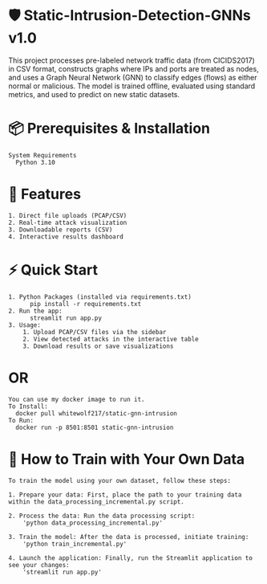 # 🛡️ Static-Intrusion-Detection-GNNs v1.0

This project processes pre-labeled network traffic data (from CICIDS2017) in CSV format, constructs graphs where IPs and ports are treated as nodes, and uses a Graph Neural Network (GNN) to classify edges (flows) as either normal or malicious. The model is trained offline, evaluated using standard metrics, and used to predict on new static datasets.

# 📦 Prerequisites & Installation
    System Requirements
      Python 3.10
    
# 🚀 Features
    1. Direct file uploads (PCAP/CSV)
    2. Real-time attack visualization
    3. Downloadable reports (CSV)
    4. Interactive results dashboard

# ⚡ Quick Start
    1. Python Packages (installed via requirements.txt)
          pip install -r requirements.txt
    2. Run the app:
          streamlit run app.py
    3. Usage:
        1. Upload PCAP/CSV files via the sidebar
        2. View detected attacks in the interactive table
        3. Download results or save visualizations
# OR
    You can use my docker image to run it.
    To Install:
      docker pull whitewolf217/static-gnn-intrusion
    To Run:
      docker run -p 8501:8501 static-gnn-intrusion

# 📌 How to Train with Your Own Data
    To train the model using your own dataset, follow these steps:
    
    1. Prepare your data: First, place the path to your training data within the data_processing_incremental.py script.
    
    2. Process the data: Run the data processing script:
        'python data_processing_incremental.py'
    
    3. Train the model: After the data is processed, initiate training:
        'python train_incremental.py'
    
    4. Launch the application: Finally, run the Streamlit application to see your changes:
        'streamlit run app.py'
